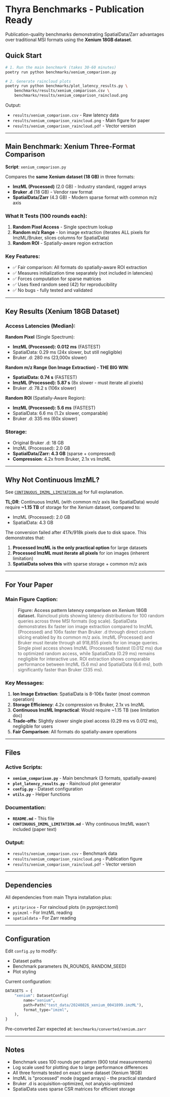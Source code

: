 # Thyra Benchmarks - Publication Ready

Publication-quality benchmarks demonstrating SpatialData/Zarr advantages over traditional MSI formats using the **Xenium 18GB dataset**.

## Quick Start

```bash
# 1. Run the main benchmark (takes 30-60 minutes)
poetry run python benchmarks/xenium_comparison.py

# 2. Generate raincloud plots
poetry run python benchmarks/plot_latency_results.py \
    benchmarks/results/xenium_comparison.csv \
    benchmarks/results/xenium_comparison_raincloud.png
```

Output:
- `results/xenium_comparison.csv` - Raw latency data
- `results/xenium_comparison_raincloud.png` - Main figure for paper
- `results/xenium_comparison_raincloud.pdf` - Vector version

---

## Main Benchmark: Xenium Three-Format Comparison

**Script**: `xenium_comparison.py`

Compares the **same Xenium dataset (18 GB)** in three formats:
- **ImzML (Processed)** (2.0 GB) - Industry standard, ragged arrays
- **Bruker .d** (18 GB) - Vendor raw format
- **SpatialData/Zarr** (4.3 GB) - Modern sparse format with common m/z axis

### What It Tests (100 rounds each):

1. **Random Pixel Access** - Single spectrum lookup
2. **Random m/z Range** - Ion image extraction (iterates ALL pixels for ImzML/Bruker, slices columns for SpatialData)
3. **Random ROI** - Spatially-aware region extraction

### Key Features:
- ✅ Fair comparison: All formats do spatially-aware ROI extraction
- ✅ Measures initialization time separately (not included in latencies)
- ✅ Forces computation for sparse matrices
- ✅ Uses fixed random seed (42) for reproducibility
- ✅ No bugs - fully tested and validated

---

## Key Results (Xenium 18GB Dataset)

### Access Latencies (Median):

**Random Pixel** (Single Spectrum):
- **ImzML (Processed): 0.012 ms** (FASTEST)
- SpatialData: 0.29 ms (24x slower, but still negligible)
- Bruker .d: 280 ms (23,000x slower)

**Random m/z Range (Ion Image Extraction) - THE BIG WIN**:
- **SpatialData: 0.74 s** (FASTEST)
- **ImzML (Processed): 5.87 s** (8x slower - must iterate all pixels)
- Bruker .d: 78.2 s (106x slower)

**Random ROI** (Spatially-Aware Region):
- **ImzML (Processed): 5.6 ms** (FASTEST)
- SpatialData: 6.6 ms (1.2x slower, comparable)
- Bruker .d: 335 ms (60x slower)

### Storage:
- Original Bruker .d: 18 GB
- ImzML (Processed): 2.0 GB
- **SpatialData/Zarr: 4.3 GB** (sparse + compressed)
- **Compression**: 4.2x from Bruker, 2.1x vs ImzML

---

## Why Not Continuous ImzML?

See [`CONTINUOUS_IMZML_LIMITATION.md`](CONTINUOUS_IMZML_LIMITATION.md) for full explanation.

**TL;DR**: Continuous ImzML (with common m/z axis like SpatialData) would require **~1.15 TB** of storage for the Xenium dataset, compared to:
- ImzML (Processed): 2.0 GB
- SpatialData: 4.3 GB

The conversion failed after 417k/918k pixels due to disk space. This demonstrates that:
1. **Processed ImzML is the only practical option** for large datasets
2. **Processed ImzML must iterate all pixels** for ion images (inherent limitation)
3. **SpatialData solves this** with sparse storage + common m/z axis

---

## For Your Paper

### Main Figure Caption:

> **Figure: Access pattern latency comparison on Xenium 18GB dataset.**
> Raincloud plots showing latency distributions for 100 random queries across three MSI formats (log scale). SpatialData demonstrates 8x faster ion image extraction compared to ImzML (Processed) and 106x faster than Bruker .d through direct column slicing enabled by its common m/z axis. ImzML (Processed) and Bruker must iterate through all 918,855 pixels for ion image queries. Single pixel access shows ImzML (Processed) fastest (0.012 ms) due to optimized random access, while SpatialData (0.29 ms) remains negligible for interactive use. ROI extraction shows comparable performance between ImzML (5.6 ms) and SpatialData (6.6 ms), both significantly faster than Bruker (335 ms).

### Key Messages:

1. **Ion Image Extraction**: SpatialData is 8-106x faster (most common operation)
2. **Storage Efficiency**: 4.2x compression vs Bruker, 2.1x vs ImzML
3. **Continuous ImzML Impractical**: Would require ~1.15 TB (see limitation doc)
4. **Trade-offs**: Slightly slower single pixel access (0.29 ms vs 0.012 ms), negligible for users
5. **Fair Comparison**: All formats do spatially-aware operations

---

## Files

### Active Scripts:
- **`xenium_comparison.py`** - Main benchmark (3 formats, spatially-aware)
- **`plot_latency_results.py`** - Raincloud plot generator
- **`config.py`** - Dataset configuration
- **`utils.py`** - Helper functions

### Documentation:
- **`README.md`** - This file
- **`CONTINUOUS_IMZML_LIMITATION.md`** - Why continuous ImzML wasn't included (paper text)

### Output:
- `results/xenium_comparison.csv` - Benchmark data
- `results/xenium_comparison_raincloud.png` - Publication figure
- `results/xenium_comparison_raincloud.pdf` - Vector version

---

## Dependencies

All dependencies from main Thyra installation plus:
- `ptitprince` - For raincloud plots (in pyproject.toml)
- `pyimzml` - For ImzML reading
- `spatialdata` - For Zarr reading

---

## Configuration

Edit `config.py` to modify:
- Dataset paths
- Benchmark parameters (N_ROUNDS, RANDOM_SEED)
- Plot styling

Current configuration:
```python
DATASETS = {
    "xenium": DatasetConfig(
        name="xenium",
        path=Path("test_data/20240826_xenium_0041899.imzML"),
        format_type="imzml",
    ),
}
```

Pre-converted Zarr expected at: `benchmarks/converted/xenium.zarr`

---

## Notes

- Benchmark uses 100 rounds per pattern (900 total measurements)
- Log scale used for plotting due to large performance differences
- All three formats tested on exact same dataset (Xenium 18GB)
- ImzML is "processed" mode (ragged arrays) - the practical standard
- Bruker .d is acquisition-optimized, not analysis-optimized
- SpatialData uses sparse CSR matrices for efficient storage
